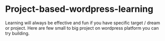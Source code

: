 # Project-based-wordpress-learning
Learning will always be effective and fun if you have specific target / dream or project. Here are few small to big project on wordpress platform you can try building. 
